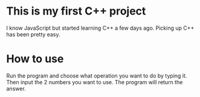 # This is my first C++ project
I know JavaScript but started learning C++ a few days ago. Picking up C++ has been pretty easy.

# How to use
Run the program and choose what operation you want to do by typing it. Then input the 2 numbers you want to use. The program will return the answer.
